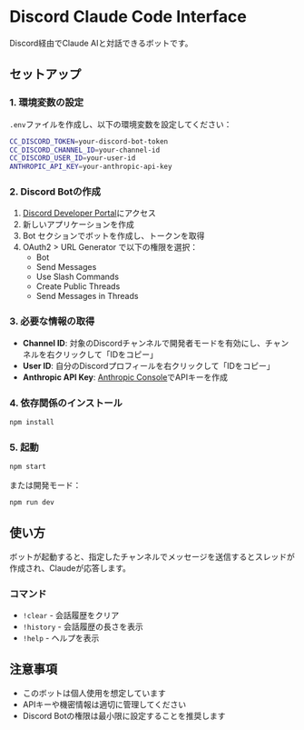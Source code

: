 # Discord Claude Code Interface

Discord経由でClaude AIと対話できるボットです。

## セットアップ

### 1. 環境変数の設定

`.env`ファイルを作成し、以下の環境変数を設定してください：

```bash
CC_DISCORD_TOKEN=your-discord-bot-token
CC_DISCORD_CHANNEL_ID=your-channel-id  
CC_DISCORD_USER_ID=your-user-id
ANTHROPIC_API_KEY=your-anthropic-api-key
```

### 2. Discord Botの作成

1. [Discord Developer Portal](https://discord.com/developers/applications)にアクセス
2. 新しいアプリケーションを作成
3. Bot セクションでボットを作成し、トークンを取得
4. OAuth2 > URL Generator で以下の権限を選択：
   - Bot
   - Send Messages
   - Use Slash Commands
   - Create Public Threads
   - Send Messages in Threads

### 3. 必要な情報の取得

- **Channel ID**: 対象のDiscordチャンネルで開発者モードを有効にし、チャンネルを右クリックして「IDをコピー」
- **User ID**: 自分のDiscordプロフィールを右クリックして「IDをコピー」
- **Anthropic API Key**: [Anthropic Console](https://console.anthropic.com/)でAPIキーを作成

### 4. 依存関係のインストール

```bash
npm install
```

### 5. 起動

```bash
npm start
```

または開発モード：

```bash
npm run dev
```

## 使い方

ボットが起動すると、指定したチャンネルでメッセージを送信するとスレッドが作成され、Claudeが応答します。

### コマンド

- `!clear` - 会話履歴をクリア
- `!history` - 会話履歴の長さを表示
- `!help` - ヘルプを表示

## 注意事項

- このボットは個人使用を想定しています
- APIキーや機密情報は適切に管理してください
- Discord Botの権限は最小限に設定することを推奨します